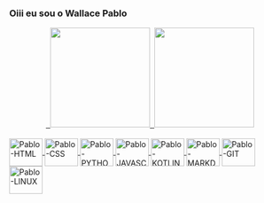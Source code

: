 ### Oiii eu sou o Wallace Pablo ###

<div align="center">  <a href="https://github.com/PabloJ4">  <img height="180em" src="https://github-readme-stats.vercel.app/api?username=PabloJ4&show_icons=true&theme=dark&include_all_commits=true&count_private=true"/>  <img height="180em" src="https://github-readme-stats.vercel.app/api/top-langs/?username=PabloJ4&layout=compact&langs_count=7&theme=dracula"/></div><div style="display: inline_block"><br> 
<img align="center" alt="Pablo-HTML" height="50" width="60" src="https://img.shields.io/badge/HTML-239120?style=for-the-badge&logo=html5&logoColor=white">
<img align="center" alt="Pablo-CSS" height="50" width="60" src="https://img.shields.io/badge/CSS3-1572B6?style=for-the-badge&logo=css3&logoColor=white">
<img align="center" alt="Pablo-PYTHON" height="50" width="60" src="https://img.shields.io/badge/Python-3776AB?style=for-the-badge&logo=python&logoColor=white">
<img align="center" alt="Pablo-JAVASCRIPT" height="50" width="60" src="https://img.shields.io/badge/JavaScript-F7DF1E?style=for-the-badge&logo=javascript&logoColor=black">
<img align="center" alt="Pablo-KOTLIN" height="50" width="60" src="https://img.shields.io/badge/Kotlin-0095D5?&style=for-the-badge&logo=kotlin&logoColor=white">
<img align="center" alt="Pablo-MARKDOWN" height="50" width="60" src="https://img.shields.io/badge/Markdown-000000?style=for-the-badge&logo=markdown&logoColor=white">
<img align="center" alt="Pablo-GIT" height="50" width="60" src="https://img.shields.io/badge/GIT-E44C30?style=for-the-badge&logo=git&logoColor=white">
<img align="center" alt="Pablo-LINUX" height="50" width="60" src="https://img.shields.io/badge/Linux-FCC624?style=for-the-badge&logo=linux&logoColor=black">




</div>